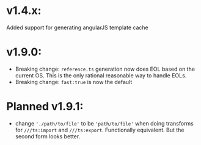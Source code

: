 # v1.4.x: 
Added support for generating angularJS template cache

# v1.9.0: 
* Breaking change: `reference.ts` generation now does EOL based on the current OS. This is the only rational reasonable way to handle EOLs. 
* Breaking change: `fast:true` is now the default

# Planned v1.9.1: 
* change `'./path/to/file'` to be `'path/to/file'` when doing transforms for `///ts:import` and `///ts:export`. Functionally equivalent. But the second form looks better.
